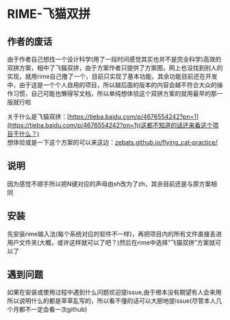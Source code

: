 # RIME-飞猫双拼

## 作者的废话

   由于作者自己想找一个设计科学(用了一段时间感觉其实也并不是完全科学)高效的双拼方案，相中了飞猫双拼，由于方案作者只提供了方案图，网上也没找到别人的实现，就用rime自己撸了一个，目前只实现了基本功能，其余功能目前还在开发中，由于这是一个个人自用的项目，所以越后面的版本的内容会越不符合大众的操作习惯，自己可能也懒得写文档，所以单纯想体验这个双拼方案的就用最早的那一版就行啦  
     
   关于什么是飞猫双拼：[https://tieba.baidu.com/p/4676554242?pn=1](https://tieba.baidu.com/p/4676554242?pn=1)(这都不知道的话还来看这个项目干什么？)  
   想体验或是一下这个方案的可以来这边：[zebats.github.io/flying_cat-practice/](https://zebats.github.io/flying_cat-practice/)

## 说明

   因为感觉不顺手所以把N键对应的声母由sh改为了zh，其余目前还是与原方案相同

## 安装

   先安装rime输入法(每个系统对应的软件不一样)，再把项目内的所有文件直接丢进用户文件夹(大概，或许这样就可以了吧？)然后在rime中选择“飞猫双拼”方案就可以了

## 遇到问题

   如果在安装或使用过程中遇到什么问题欢迎提issue,由于根本没有期望有人会来用所以说明什么的都是草草乱写的，所以看不懂的话可以大胆地提issue(尽管本人几个月都不一定会看一次github)
